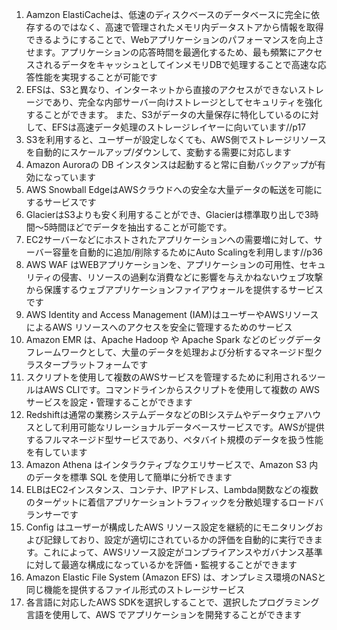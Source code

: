 1. Aamzon ElastiCacheは、低速のディスクベースのデータベースに完全に依存するのではなく、高速で管理されたメモリ内データストアから情報を取得できるようにすることで、Webアプリケーションのパフォーマンスを向上させます。アプリケーションの応答時間を最適化するため、最も頻繁にアクセスされるデータをキャッシュとしてインメモリDBで処理することで高速な応答性能を実現することが可能です
2. EFSは、S3と異なり、インターネットから直接のアクセスができないストレージであり、完全な内部サーバー向けストレージとしてセキュリティを強化することができます。 また、S3がデータの大量保存に特化しているのに対して、EFSは高速データ処理のストレージレイヤーに向いています//p17
3. S3を利用すると、ユーザーが設定しなくても、AWS側でストレージリソースを自動的にスケールアップ/ダウンして、変動する需要に対応します
4. Amazon Auroraの DB インスタンスは起動すると常に自動バックアップが有効になっています
5. AWS Snowball EdgeはAWSクラウドへの安全な大量データの転送を可能にするサービスです
6. GlacierはS3よりも安く利用することができ、Glacierは標準取り出しで3時間～5時間ほどでデータを抽出することが可能です。
7. EC2サーバーなどにホストされたアプリケーションへの需要増に対して、サーバー容量を自動的に追加/削除するためにAuto Scalingを利用します//p36
8. AWS WAF はWEBアプリケーションを、アプリケーションの可用性、セキュリティの侵害、リソースの過剰な消費などに影響を与えかねないウェブ攻撃から保護するウェブアプリケーションファイアウォールを提供するサービスです
9. AWS Identity and Access Management (IAM)はユーザーやAWSリソースによるAWS リソースへのアクセスを安全に管理するためのサービス
10. Amazon EMR は、Apache Hadoop や Apache Spark などのビッグデータフレームワークとして、大量のデータを処理および分析するマネージド型クラスタープラットフォームです
11. スクリプトを使用して複数のAWSサービスを管理するために利用されるツールはAWS CLIです。コマンドラインからスクリプトを使用して複数の AWS サービスを設定・管理することができます
12. Redshiftは通常の業務システムデータなどのBIシステムやデータウェアハウスとして利用可能なリレーショナルデータベースサービスです。AWSが提供するフルマネージド型サービスであり、ペタバイト規模のデータを扱う性能を有しています
13. Amazon Athena はインタラクティブなクエリサービスで、Amazon S3 内のデータを標準 SQL を使用して簡単に分析できます
14. ELBはEC2インスタンス、コンテナ、IPアドレス、Lambda関数などの複数のターゲットに着信アプリケーショントラフィックを分散処理するロードバランサーです
15. Config はユーザーが構成したAWS リソース設定を継続的にモニタリングおよび記録しており、設定が適切にされているかの評価を自動的に実行できます。これによって、AWSリソース設定がコンプライアンスやガバナンス基準に対して最適な構成になっているかを評価・監視することができます
16. Amazon Elastic File System (Amazon EFS) は、オンプレミス環境のNASと同じ機能を提供するファイル形式のストレージサービス
17. 各言語に対応したAWS SDKを選択しすることで、選択したプログラミング言語を使用して、AWS でアプリケーションを開発することができます


